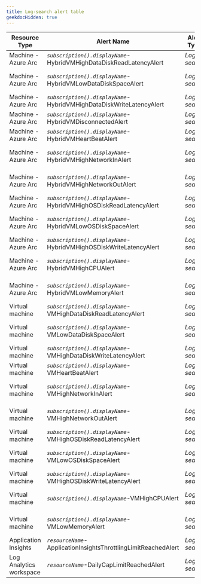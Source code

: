 ```yaml
---
title: Log-search alert table
geekdocHidden: true
---
```


| Resource Type | Alert Name | Alert Type | Override Tag name |
| ------------- | ---------- | ---------- | ----------------- |
| Machine - Azure Arc | *```subscription().displayName```*-HybridVMHighDataDiskReadLatencyAlert | _Log search_ | ***\_amba-ReadLatencyMs-Data-threshold-override\_*** |
| Machine - Azure Arc | *```subscription().displayName```*-HybridVMLowDataDiskSpaceAlert | _Log search_ | ***\_amba-FreeSpacePercentage-Data-threshold-override\_*** |
| Machine - Azure Arc | *```subscription().displayName```*-HybridVMHighDataDiskWriteLatencyAlert | _Log search_ | ***\_amba-WriteLatencyMs-Data-threshold-override\_*** |
| Machine - Azure Arc | *```subscription().displayName```*-HybridVMDisconnectedAlert | _Log search_ | ***\_amba-Disconnected-threshold-override\_*** |
| Machine - Azure Arc | *```subscription().displayName```*-HybridVMHeartBeatAlert | _Log search_ | ***\_amba-Heartbeat-threshold-override\_*** |
| Machine - Azure Arc | *```subscription().displayName```*-HybridVMHighNetworkInAlert | _Log search_ | ***\_amba-ReadBytesPerSecond-threshold-override\_*** |
| Machine - Azure Arc | *```subscription().displayName```*-HybridVMHighNetworkOutAlert | _Log search_ | ***\_amba-WriteBytesPerSecond-threshold-override\_*** |
| Machine - Azure Arc | *```subscription().displayName```*-HybridVMHighOSDiskReadLatencyAlert | _Log search_ | ***\_amba-ReadLatencyMs-OS-threshold-override\_*** |
| Machine - Azure Arc | *```subscription().displayName```*-HybridVMLowOSDiskSpaceAlert | _Log search_ | ***\_amba-FreeSpacePercentage-OS-threshold-override\_*** |
| Machine - Azure Arc | *```subscription().displayName```*-HybridVMHighOSDiskWriteLatencyAlert | _Log search_ | ***\_amba-WriteLatencyMs-OS-threshold-override\_*** |
| Machine - Azure Arc | *```subscription().displayName```*-HybridVMHighCPUAlert | _Log search_ | ***\_amba-UtilizationPercentage-threshold-override\_*** |
| Machine - Azure Arc | *```subscription().displayName```*-HybridVMLowMemoryAlert | _Log search_ | ***\_amba-AvailableMemoryPercentage-threshold-override\_*** |
| Virtual machine | *```subscription().displayName```*-VMHighDataDiskReadLatencyAlert | _Log search_ | ***\_amba-ReadLatencyMs-Data-threshold-override\_*** |
| Virtual machine | *```subscription().displayName```*-VMLowDataDiskSpaceAlert | _Log search_ | ***\_amba-FreeSpacePercentage-Data-threshold-override\_*** |
| Virtual machine | *```subscription().displayName```*-VMHighDataDiskWriteLatencyAlert | _Log search_ | ***\_amba-WriteLatencyMs-Data-threshold-override\_*** |
| Virtual machine | *```subscription().displayName```*-VMHeartBeatAlert | _Log search_ | ***\_amba-Heartbeat-threshold-override\_*** |
| Virtual machine | *```subscription().displayName```*-VMHighNetworkInAlert | _Log search_ | ***\_amba-ReadBytesPerSecond-threshold-override\_*** |
| Virtual machine | *```subscription().displayName```*-VMHighNetworkOutAlert | _Log search_ | ***\_amba-WriteBytesPerSecond-threshold-override\_*** |
| Virtual machine | *```subscription().displayName```*-VMHighOSDiskReadLatencyAlert | _Log search_ | ***\_amba-ReadLatencyMs-OS-threshold-override\_*** |
| Virtual machine | *```subscription().displayName```*-VMLowOSDiskSpaceAlert | _Log search_ | ***\_amba-FreeSpacePercentage-OS-threshold-override\_*** |
| Virtual machine | *```subscription().displayName```*-VMHighOSDiskWriteLatencyAlert | _Log search_ | ***\_amba-WriteLatencyMs-OS-threshold-override\_*** |
| Virtual machine | *```subscription().displayName```*-VMHighCPUAlert | _Log search_ | ***\_amba-UtilizationPercentage-threshold-override\_*** |
| Virtual machine | *```subscription().displayName```*-VMLowMemoryAlert | _Log search_ | ***\_amba-AvailableMemoryPercentage-threshold-override\_*** |
| Application Insights | *```resourceName```*-ApplicationInsightsThrottlingLimitReachedAlert | _Log search_ | ***\_amba-Throttling-threshold-override\_*** |
| Log Analytics workspace | *```resourceName```*-DailyCapLimitReachedAlert | _Log search_ |	***Not available since threshold will always be ```0```*** |

